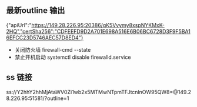 ## 最新outline 输出 
{"apiUrl":"https://149.28.226.95:20386/qK5Vvymy8xspNYKMxK-2HQ","certSha256":"CDFEEFD9D2A701E698A516E6B06BC6728D3F9F5BA16EFCC23D5746AEC57D8ED4"}

* 关闭防火墙 firewall-cmd --state
* 禁止开机启动 systemctl disable firewalld.service 

## ss 链接
ss://Y2hhY2hhMjAtaWV0Zi1wb2x5MTMwNTpmTFJtcnlnOW95QW8=@149.28.226.95:51581/?outline=1